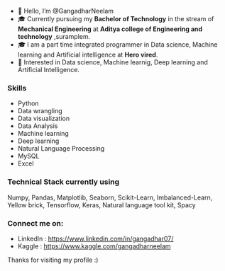 - 👋 Hello, I’m @GangadharNeelam
- 🎓 Currently pursuing my **Bachelor of Technology** in the stream of **Mechanical Engineering** at **Aditya college of Engineering and technology** ,suramplem.
- 🎓 I am a part time integrated programmer in Data science, Machine learning and Artificial intelligence at **Hero vired**.
- 👀 Interested in Data science, Machine learnig, Deep learning and Artificial Intelligence.

### Skills
- Python
- Data wrangling
- Data visualization
- Data Analysis
- Machine learning
- Deep learning
- Natural Language Processing
- MySQL
- Excel

### Technical Stack currently using
Numpy, Pandas, Matplotlib, Seaborn, Scikit-Learn, Imbalanced-Learn, Yellow brick, Tensorflow, Keras, Natural language tool kit, Spacy

### Connect me on:
- LinkedIn : https://www.linkedin.com/in/gangadhar07/
- Kaggle : https://www.kaggle.com/gangadharneelam

Thanks for visiting my profile :)
